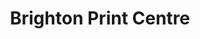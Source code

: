 ---
title: "Brighton Print Centre"
url: /brighton-und-hove/brighton-print-centre/
shop: Kopieren
---